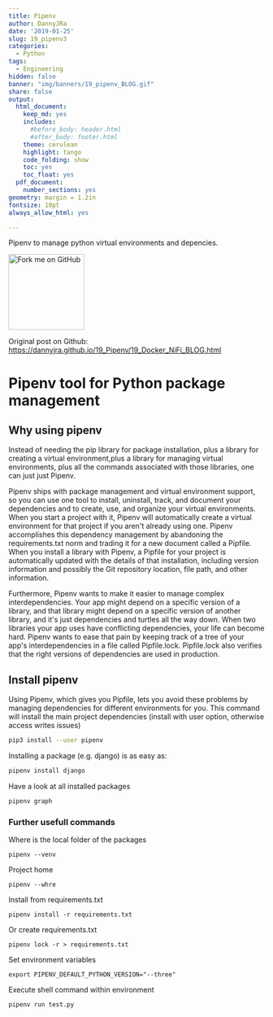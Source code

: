 ```yaml
---
title: Pipenv 
author: DannyJRa
date: '2019-01-25'
slug: 19_pipenv3
categories:
  - Python
tags:
  - Engineering
hidden: false
banner: "img/banners/19_pipenv_BLOG.gif"
share: false
output:
  html_document:
    keep_md: yes
    includes:
      #before_body: header.html
      #after_body: footer.html
    theme: cerulean
    highlight: tango
    code_folding: show
    toc: yes
    toc_float: yes
  pdf_document:
    number_sections: yes
geometry: margin = 1.2in
fontsize: 10pt
always_allow_html: yes

---
```


Pipenv to manage python virtual environments and depencies.

<!--more-->




<a href="https://github.com/DannyJRa/DannyJRa.github.io/tree/master/19_Pipenv/19_Docker_NiFi_BLOG.html, https://github.com/DannyJRa/DannyJRa.github.io/tree/master/19_Pipenv/"><img width="149" height="149" src="https://github.blog/wp-content/uploads/2008/12/forkme_right_red_aa0000.png?resize=149%2C149" class="attachment-full size-full" alt="Fork me on GitHub" data-recalc-dims="1"></a>

Original post on Github: https://dannyjra.github.io/19_Pipenv/19_Docker_NiFi_BLOG.html






# Pipenv tool for Python package management

## Why using pipenv

Instead of needing the pip library for package installation, plus a library for creating a virtual environment,plus a library for managing virtual environments, plus all the commands associated with those libraries, one can just just Pipenv.

Pipenv ships with package management and virtual environment support, so you can use one tool to install, uninstall, track, and document your dependencies and to create, use, and organize your virtual environments. When you start a project with it, Pipenv will automatically create a virtual environment for that project if you aren't already using one.
Pipenv accomplishes this dependency management by abandoning the requirements.txt norm and trading it for a new document called a Pipfile. When you install a library with Pipenv, a Pipfile for your project is automatically updated with the details of that installation, including version information and possibly the Git repository location, file path, and other information.

Furthermore, Pipenv wants to make it easier to manage complex interdependencies. Your app might depend on a specific version of a library, and that library might depend on a specific version of another library, and it's just dependencies and turtles all the way down. When two libraries your app uses have conflicting dependencies, your life can become hard. Pipenv wants to ease that pain by keeping track of a tree of your app's interdependencies in a file called Pipfile.lock. Pipfile.lock also verifies that the right versions of dependencies are used in production.

## Install pipenv

Using Pipenv, which gives you Pipfile, lets you avoid these problems by managing dependencies for different environments for you. This command will install the main project dependencies (install with user option, otherwise access writes issues)

```bash
pip3 install --user pipenv
```
Installing a package (e.g. django) is as easy as:

```bash
pipenv install django
```
Have a look at all installed packages

```bash
pipenv graph
```

### Further usefull commands

Where is the local folder of the packages

```
pipenv --venv
```

Project home


```
pipenv --whre
```

Install from requirements.txt

```
pipenv install -r requirements.txt
```
Or create requirements.txt

```
pipenv lock -r > requirements.txt
```


Set environment variables

```
export PIPENV_DEFAULT_PYTHON_VERSION="--three"
```


Execute shell command within environment

```
pipenv run test.py
```

